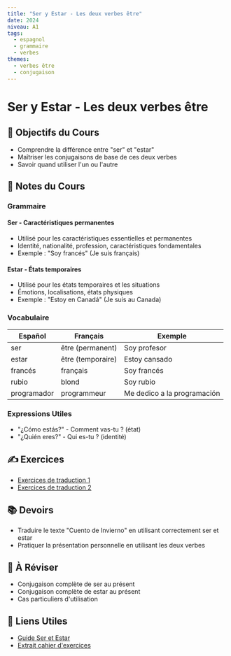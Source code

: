 ```yaml
---
title: "Ser y Estar - Les deux verbes être"
date: 2024
niveau: A1
tags:
  - espagnol
  - grammaire
  - verbes
themes:
  - verbes être
  - conjugaison
---
```


# Ser y Estar - Les deux verbes être

## 🎯 Objectifs du Cours
- Comprendre la différence entre "ser" et "estar"
- Maîtriser les conjugaisons de base de ces deux verbes
- Savoir quand utiliser l'un ou l'autre

## 📝 Notes du Cours

### Grammaire

#### Ser - Caractéristiques permanentes
- Utilisé pour les caractéristiques essentielles et permanentes
- Identité, nationalité, profession, caractéristiques fondamentales
- Exemple : "Soy francés" (Je suis français)

#### Estar - États temporaires
- Utilisé pour les états temporaires et les situations
- Émotions, localisations, états physiques
- Exemple : "Estoy en Canadá" (Je suis au Canada)

### Vocabulaire
| Español | Français | Exemple |
|---------|----------|----------|
| ser | être (permanent) | Soy profesor |
| estar | être (temporaire) | Estoy cansado |
| francés | français | Soy francés |
| rubio | blond | Soy rubio |
| programador | programmeur | Me dedico a la programación |

### Expressions Utiles
- "¿Cómo estás?" - Comment vas-tu ? (état)
- "¿Quién eres?" - Qui es-tu ? (identité)

## ✍️ Exercices
- [Exercices de traduction 1](https://espagnolpratique.com/exercice-de-traduction-francais-espagnol-pdf)
- [Exercices de traduction 2](https://espagnolpratique.com/exercice-de-traduction-francais-espagnol-pdf-2)

## 📚 Devoirs
- Traduire le texte "Cuento de Invierno" en utilisant correctement ser et estar
- Pratiquer la présentation personnelle en utilisant les deux verbes

## 🔄 À Réviser
- Conjugaison complète de ser au présent
- Conjugaison complète de estar au présent
- Cas particuliers d'utilisation

## 📌 Liens Utiles
- [Guide Ser et Estar](../resources/Guide-Ser-et-Estar.pdf)
- [Extrait cahier d'exercices](../resources/Extrait-cahier-exercices-espagnol.pdf)
